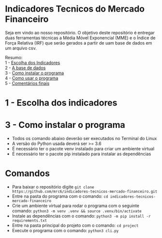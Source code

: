 # Indicadores Tecnicos do Mercado Financeiro

Seja em vindo ao nosso repositório.
O objetivo deste repositório é entregar duas ferramentas técnicas a Média Móvel Exponencial (MME) e o Índice de Força Relativa (IRF) que serão gerados a partir de uam base de dados em um arquivo csv.

Resumo:<br />
1 - <a href="#ind_choose">Escolha dos Indicadores</a><br />
2 - <a href="#data">A base de dados</a><br />
3 - <a href="#how_to_install">Como instalar o programa</a>
<br />
4 - <a href="#how_to_use">Como usar o programa</a><br />
5 - <a href="#comments">Comentários finais</a><br />



# <span id="ind_choose">1</span> - Escolha dos indicadores

# <span id="how_to_install">3</span> - Como instalar o programa
- Todos os comando abaixo deverão ser executados no Terminal do Linux
- A versão do Python usada deverá ser >= 3.6
- É necessário ter o pacote venv instalado para criar um ambiente virtual
- É necessário ter o pacote pip instalado para instalar as dependências
# Comandos
- Para baixar o repositório digite `git clone https://github.com/mrc6/indicadores-tecnicos-mercado-financeiro.git`
- Entre na pasta do programa com o comando: `cd indicadores-tecnicos-mercado-financeiro`
- Crie um ambiente virtual para rodar o programa com o seguinte comando: `python3 -m venv .venv && source .venv/bin/activate`
- Instale as dependências com o comando: `python3 -m pip install -r requirements.txt`
- Entre na pasta principal do projeto com o comando: `cd project`
- Execute o programa com o comando: `python3 cli.py`
